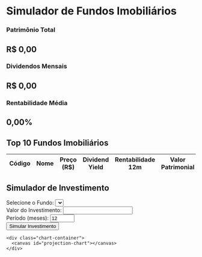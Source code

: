 <html><head><base href="." /><meta charset="UTF-8"><meta name="viewport" content="width=device-width, initial-scale=1">
<title>Simulador de Fundos Imobiliários</title>
<style>
:root {
  --primary: #2c3e50;
  --secondary: #34495e;
  --accent: #3498db;
  --text: #ecf0f1;
  --success: #2ecc71;
  --warning: #f1c40f;
}

body {
  font-family: 'Segoe UI', system-ui, sans-serif;
  margin: 0;
  padding: 20px;
  background: var(--primary);
  color: var(--text);
}

.container {
  max-width: 1200px;
  margin: 0 auto;
}

.dashboard {
  display: grid;
  grid-template-columns: repeat(auto-fit, minmax(300px, 1fr));
  gap: 20px;
  margin-bottom: 30px;
}

.card {
  background: var(--secondary);
  border-radius: 10px;
  padding: 20px;
  box-shadow: 0 4px 6px rgba(0,0,0,0.1);
  transition: transform 0.3s ease;
}

.card:hover {
  transform: translateY(-5px);
}

.fund-table {
  width: 100%;
  border-collapse: collapse;
  background: var(--secondary);
  border-radius: 10px;
  overflow: hidden;
}

.fund-table th,
.fund-table td {
  padding: 15px;
  text-align: left;
  border-bottom: 1px solid rgba(255,255,255,0.1);
}

.fund-table th {
  background: var(--accent);
  font-weight: bold;
}

.simulator {
  background: var(--secondary);
  padding: 20px;
  border-radius: 10px;
  margin-top: 30px;
}

.input-group {
  margin-bottom: 15px;
}

input, select {
  width: 100%;
  padding: 10px;
  border: none;
  border-radius: 5px;
  margin-top: 5px;
  background: var(--primary);
  color: var(--text);
}

button {
  background: var(--accent);
  color: var(--text);
  border: none;
  padding: 10px 20px;
  border-radius: 5px;
  cursor: pointer;
  transition: background 0.3s ease;
}

button:hover {
  background: #2980b9;
}

.chart-container {
  height: 300px;
  margin: 20px 0;
}

.positive {
  color: var(--success);
}

.negative {
  color: #e74c3c;
}

@keyframes pulse {
  0% { transform: scale(1); }
  50% { transform: scale(1.02); }
  100% { transform: scale(1); }
}

.updating {
  animation: pulse 1s infinite;
}
</style>
<script src="https://cdn.jsdelivr.net/npm/chart.js"></script>
<script src="https://cdn.jsdelivr.net/npm/luxon@2.0.2/build/global/luxon.min.js"></script>
</head>
<body>
<div class="container">
  <h1>Simulador de Fundos Imobiliários</h1>
  
  <div class="dashboard">
    <div class="card">
      <h3>Patrimônio Total</h3>
      <h2 id="total-equity">R$ 0,00</h2>
    </div>
    <div class="card">
      <h3>Dividendos Mensais</h3>
      <h2 id="monthly-dividends">R$ 0,00</h2>
    </div>
    <div class="card">
      <h3>Rentabilidade Média</h3>
      <h2 id="avg-yield">0,00%</h2>
    </div>
  </div>

  <div class="card">
    <h2>Top 10 Fundos Imobiliários</h2>
    <table class="fund-table" id="funds-table">
      <thead>
        <tr>
          <th>Código</th>
          <th>Nome</th>
          <th>Preço (R$)</th>
          <th>Dividend Yield</th>
          <th>Rentabilidade 12m</th>
          <th>Valor Patrimonial</th>
        </tr>
      </thead>
      <tbody id="funds-body"></tbody>
    </table>
  </div>

  <div class="simulator">
    <h2>Simulador de Investimento</h2>
    <div class="input-group">
      <label>Selecione o Fundo:</label>
      <select id="fund-select"></select>
    </div>
    <div class="input-group">
      <label>Valor do Investimento:</label>
      <input type="number" id="investment-amount" min="0" step="100">
    </div>
    <div class="input-group">
      <label>Período (meses):</label>
      <input type="number" id="investment-period" min="1" max="360" value="12">
    </div>
    <button onclick="calculateProjection()">Simular Investimento</button>

    <div class="chart-container">
      <canvas id="projection-chart"></canvas>
    </div>
  </div>
</div>

<script>
const fundsData = [
  { code: 'HGLG11', name: 'CGHG Logística', price: 172.50, dividendYield: 0.67, yield12m: 15.2, equity: 168.45 },
  { code: 'KNRI11', name: 'Kinea Real Estate', price: 138.75, dividendYield: 0.72, yield12m: 14.8, equity: 142.30 },
  { code: 'VILG11', name: 'Vinci Logística', price: 115.20, dividendYield: 0.65, yield12m: 13.9, equity: 112.80 },
  { code: 'XPLG11', name: 'XP Log', price: 121.90, dividendYield: 0.70, yield12m: 14.5, equity: 118.60 },
  { code: 'BTLG11', name: 'BTG Logística', price: 108.45, dividendYield: 0.68, yield12m: 13.2, equity: 105.90 },
  { code: 'MALL11', name: 'Malls Brasil', price: 98.30, dividendYield: 0.75, yield12m: 12.8, equity: 96.40 },
  { code: 'VISC11', name: 'Vinci Shopping', price: 112.60, dividendYield: 0.73, yield12m: 13.5, equity: 109.80 },
  { code: 'RBRP11', name: 'RBR Properties', price: 85.40, dividendYield: 0.69, yield12m: 11.9, equity: 83.70 },
  { code: 'PVBI11', name: 'VBI Prime', price: 94.80, dividendYield: 0.71, yield12m: 12.4, equity: 92.50 },
  { code: 'RECT11', name: 'REC Recebiveis', price: 102.30, dividendYield: 0.74, yield12m: 13.7, equity: 99.90 }
];

let projectionChart = null;

function updateFundsTable() {
  const tbody = document.getElementById('funds-body');
  tbody.innerHTML = '';
  
  fundsData.forEach(fund => {
    const row = document.createElement('tr');
    row.innerHTML = `
      <td>${fund.code}</td>
      <td>${fund.name}</td>
      <td>R$ ${fund.price.toFixed(2)}</td>
      <td>${(fund.dividendYield * 100).toFixed(2)}%</td>
      <td class="${fund.yield12m >= 0 ? 'positive' : 'negative'}">${fund.yield12m.toFixed(2)}%</td>
      <td>R$ ${fund.equity.toFixed(2)}</td>
    `;
    tbody.appendChild(row);
  });
}

function updateFundSelect() {
  const select = document.getElementById('fund-select');
  select.innerHTML = '';
  
  fundsData.forEach(fund => {
    const option = document.createElement('option');
    option.value = fund.code;
    option.textContent = `${fund.code} - ${fund.name}`;
    select.appendChild(option);
  });
}

function calculateProjection() {
  const fundCode = document.getElementById('fund-select').value;
  const amount = parseFloat(document.getElementById('investment-amount').value);
  const period = parseInt(document.getElementById('investment-period').value);
  
  const fund = fundsData.find(f => f.code === fundCode);
  if (!fund || isNaN(amount) || isNaN(period)) return;
  
  const monthlyDividend = (fund.price * fund.dividendYield) / 12;
  const quotas = Math.floor(amount / fund.price);
  const labels = [];
  const projectedValue = [];
  const projectedDividends = [];
  
  let totalValue = quotas * fund.price;
  let accumulatedDividends = 0;
  
  for (let i = 0; i <= period; i++) {
    labels.push(`Mês ${i}`);
    projectedValue.push(totalValue);
    projectedDividends.push(accumulatedDividends);
    
    accumulatedDividends += quotas * monthlyDividend;
    totalValue = quotas * fund.price * (1 + (fund.yield12m / 100 / 12));
  }
  
  if (projectionChart) {
    projectionChart.destroy();
  }
  
  const ctx = document.getElementById('projection-chart').getContext('2d');
  projectionChart = new Chart(ctx, {
    type: 'line',
    data: {
      labels: labels,
      datasets: [
        {
          label: 'Valor do Patrimônio',
          data: projectedValue,
          borderColor: '#3498db',
          fill: false
        },
        {
          label: 'Dividendos Acumulados',
          data: projectedDividends,
          borderColor: '#2ecc71',
          fill: false
        }
      ]
    },
    options: {
      responsive: true,
      maintainAspectRatio: false,
      scales: {
        y: {
          beginAtZero: true,
          ticks: {
            callback: value => `R$ ${value.toFixed(2)}`
          }
        }
      }
    }
  });
}

// Simulação de atualização automática dos preços
function simulateMarketUpdates() {
  setInterval(() => {
    fundsData.forEach(fund => {
      const variation = (Math.random() - 0.5) * 2;
      fund.price = Math.max(fund.price * (1 + variation/100), 1);
      fund.dividendYield *= (1 + (Math.random() - 0.5) / 100);
    });
    updateFundsTable();
    document.querySelector('.fund-table').classList.add('updating');
    setTimeout(() => {
      document.querySelector('.fund-table').classList.remove('updating');
    }, 500);
  }, 5000);
}

// Inicialização
document.addEventListener('DOMContentLoaded', () => {
  updateFundsTable();
  updateFundSelect();
  simulateMarketUpdates();
});
</script>
</body></html>
